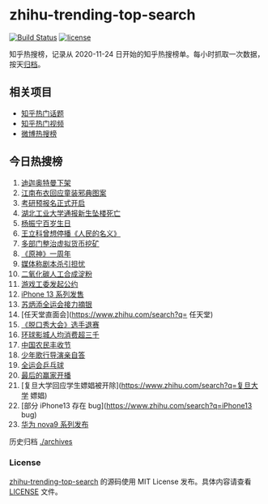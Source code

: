 # zhihu-trending-top-search

[![Build Status](https://github.com/justjavac/zhihu-trending-top-search/workflows/ci/badge.svg?branch=main)](https://github.com/justjavac/zhihu-trending-top-search/actions)
[![license](https://img.shields.io/github/license/justjavac/zhihu-trending-top-search)](https://github.com/justjavac/zhihu-trending-top-search/blob/main/LICENSE)

知乎热搜榜，记录从 2020-11-24 日开始的知乎热搜榜单。每小时抓取一次数据，按天[归档](./archives)。

## 相关项目

- [知乎热门话题](https://github.com/justjavac/zhihu-trending-hot-questions)
- [知乎热门视频](https://github.com/justjavac/zhihu-trending-hot-video)
- [微博热搜榜](https://github.com/justjavac/weibo-trending-hot-search)

## 今日热搜榜

<!-- BEGIN -->
<!-- 最后更新时间 Sat Sep 25 2021 09:49:35 GMT+0800 (China Standard Time) -->

1. [迪迦奥特曼下架](https://www.zhihu.com/search?q=迪迦奥特曼)
1. [江南布衣回应童装邪典图案](https://www.zhihu.com/search?q=江南布衣)
1. [考研预报名正式开启](https://www.zhihu.com/search?q=考研预报名)
1. [湖北工业大学通报新生坠楼死亡](https://www.zhihu.com/search?q=湖北工业大学)
1. [杨振宁百岁生日](https://www.zhihu.com/search?q=杨振宁)
1. [王立科曾想停播《人民的名义》](https://www.zhihu.com/search?q=王立科)
1. [多部门整治虚拟货币挖矿](https://www.zhihu.com/search?q=虚拟货币)
1. [《原神》一周年](https://www.zhihu.com/search?q=原神)
1. [媒体称剧本杀引担忧](https://www.zhihu.com/search?q=剧本杀)
1. [二氧化碳人工合成淀粉](https://www.zhihu.com/search?q=淀粉)
1. [游戏工委发起公约](https://www.zhihu.com/search?q=游戏工委)
1. [iPhone 13 系列发售](https://www.zhihu.com/search?q=iPhone13)
1. [苏炳添全运会接力摘银](https://www.zhihu.com/search?q=苏炳添)
1. [任天堂直面会](https://www.zhihu.com/search?q= 任天堂)
1. [《脱口秀大会》选手退赛](https://www.zhihu.com/search?q=脱口秀大会)
1. [环球影城人均消费超三千](https://www.zhihu.com/search?q=环球影城)
1. [中国农民丰收节](https://www.zhihu.com/search?q=中国农民丰收节)
1. [少年歌行导演亲自答](https://www.zhihu.com/search?q=少年歌行)
1. [全运会乒乓球](https://www.zhihu.com/search?q=全运会乒乓球)
1. [最后的赢家开播](https://www.zhihu.com/search?q=最后的赢家)
1. [复旦大学回应学生嫖娼被开除](https://www.zhihu.com/search?q=复旦大学 嫖娼)
1. [部分 iPhone13 存在 bug](https://www.zhihu.com/search?q=iPhone13 bug)
1. [华为 nova9 系列发布](https://www.zhihu.com/search?q=华为nova9)

<!-- END -->

历史归档 [./archives](./archives)

### License

[zhihu-trending-top-search](https://github.com/justjavac/zhihu-trending-top-search)
的源码使用 MIT License 发布。具体内容请查看 [LICENSE](./LICENSE) 文件。
